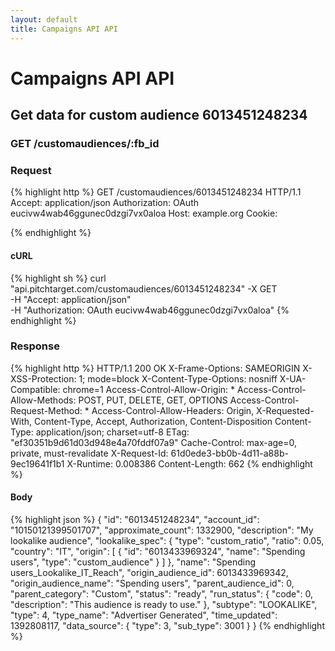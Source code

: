 ```yaml
---
layout: default
title: Campaigns API API
---
```


# Campaigns API API

## Get data for custom audience 6013451248234

### GET /customaudiences/:fb_id



### Request

{% highlight http %}
GET /customaudiences/6013451248234 HTTP/1.1
Accept: application/json
Authorization: OAuth eucivw4wab46ggunec0dzgi7vx0aloa
Host: example.org
Cookie: 

{% endhighlight %}


#### cURL

{% highlight sh %}
curl "api.pitchtarget.com/customaudiences/6013451248234" -X GET \
	-H "Accept: application/json" \
	-H "Authorization: OAuth eucivw4wab46ggunec0dzgi7vx0aloa"
{% endhighlight %}

### Response

{% highlight http %}
HTTP/1.1 200 OK
X-Frame-Options: SAMEORIGIN
X-XSS-Protection: 1; mode=block
X-Content-Type-Options: nosniff
X-UA-Compatible: chrome=1
Access-Control-Allow-Origin: *
Access-Control-Allow-Methods: POST, PUT, DELETE, GET, OPTIONS
Access-Control-Request-Method: *
Access-Control-Allow-Headers: Origin, X-Requested-With, Content-Type, Accept, Authorization, Content-Disposition
Content-Type: application/json; charset=utf-8
ETag: "ef30351b9d61d03d948e4a70fddf07a9"
Cache-Control: max-age=0, private, must-revalidate
X-Request-Id: 61d0ede3-bb0b-4d11-a88b-9ec19641f1b1
X-Runtime: 0.008386
Content-Length: 662
{% endhighlight %}

#### Body

{% highlight json %}
{
  "id": "6013451248234",
  "account_id": "10150121399501707",
  "approximate_count": 1332900,
  "description": "My lookalike audience",
  "lookalike_spec": {
    "type": "custom_ratio",
    "ratio": 0.05,
    "country": "IT",
    "origin": [
      {
        "id": "6013433969324",
        "name": "Spending users",
        "type": "custom_audience"
      }
    ]
  },
  "name": "Spending users_Lookalike_IT_Reach",
  "origin_audience_id": 6013433969342,
  "origin_audience_name": "Spending users",
  "parent_audience_id": 0,
  "parent_category": "Custom",
  "status": "ready",
  "run_status": {
    "code": 0,
    "description": "This audience is ready to use."
  },
  "subtype": "LOOKALIKE",
  "type": 4,
  "type_name": "Advertiser Generated",
  "time_updated": 1392808117,
  "data_source": {
    "type": 3,
    "sub_type": 3001
  }
}
{% endhighlight %}


